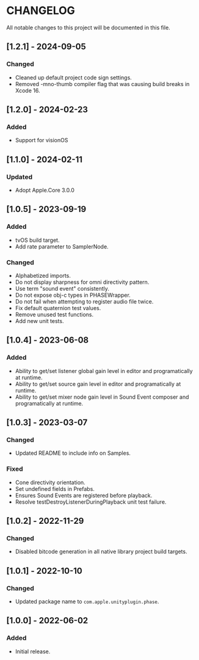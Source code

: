 # CHANGELOG
All notable changes to this project will be documented in this file.

## [1.2.1] - 2024-09-05
### Changed
- Cleaned up default project code sign settings.
- Removed -mno-thumb compiler flag that was causing build breaks in Xcode 16.

## [1.2.0] - 2024-02-23
### Added
- Support for visionOS

## [1.1.0] - 2024-02-11
### Updated
- Adopt Apple.Core 3.0.0

## [1.0.5] - 2023-09-19
### Added
- tvOS build target.
- Add rate parameter to SamplerNode.

### Changed
- Alphabetized imports.
- Do not display sharpness for omni directivity pattern.
- Use term "sound event" consistently.
- Do not expose obj-c types in PHASEWrapper.
- Do not fail when attempting to register audio file twice.
- Fix default quaternion test values.
- Remove unused test functions.
- Add new unit tests.

## [1.0.4] - 2023-06-08
### Added
- Ability to get/set listener global gain level in editor and programatically at runtime.
- Ability to get/set source gain level in editor and programatically at runtime.
- Ability to get/set mixer node gain level in Sound Event composer and programatically at runtime.

## [1.0.3] - 2023-03-07
### Changed
- Updated README to include info on Samples.

### Fixed
- Cone directivity orientation.
- Set undefined fields in Prefabs.
- Ensures Sound Events are registered before playback.
- Resolve testDestroyListenerDuringPlayback unit test failure.
 
## [1.0.2] - 2022-11-29
### Changed
- Disabled bitcode generation in all native library project build targets.

## [1.0.1] - 2022-10-10
### Changed
- Updated package name to `com.apple.unityplugin.phase`.

## [1.0.0] - 2022-06-02
### Added
- Initial release.
